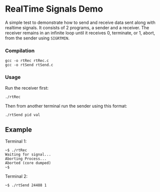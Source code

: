# RealTime Signals Demo
A simple test to demonstrate how to send and receive data sent along with realtime signals. It consists of 2 programs, a sender and a receiver. The receiver remains in an infinite loop until it receives 0, terminate, or 1, abort, from the sender using `SIGRTMIN`.

### Compilation
```
gcc -o rtRec rtRec.c
gcc -o rtSend rtSend.c
```
### Usage
Run the receiver first:
```
./rtRec
```
Then from another terminal run the sender using this format:
```
./rtSend pid val
```

## Example
Terminal 1:
```
~$ ./rtRec 
Waiting for signal...
Aborting Process...
Aborted (core dumped)
~$
```
Terminal 2:
```
~$ ./rtSend 24488 1
```
